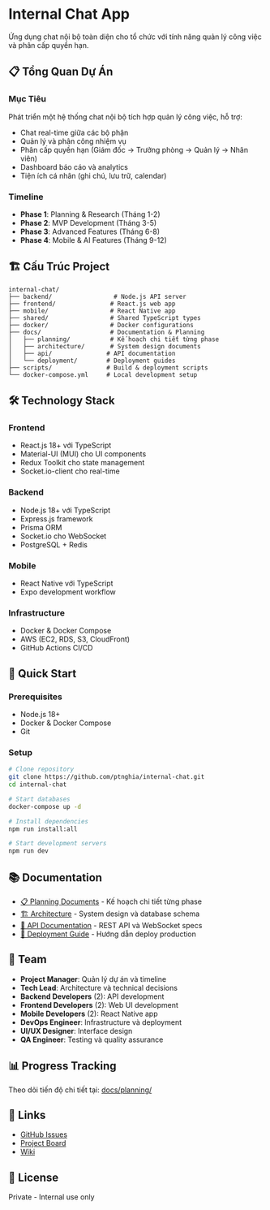 # Internal Chat App

Ứng dụng chat nội bộ toàn diện cho tổ chức với tính năng quản lý công việc và phân cấp quyền hạn.

## 📋 Tổng Quan Dự Án

### Mục Tiêu
Phát triển một hệ thống chat nội bộ tích hợp quản lý công việc, hỗ trợ:
- Chat real-time giữa các bộ phận
- Quản lý và phân công nhiệm vụ
- Phân cấp quyền hạn (Giám đốc → Trưởng phòng → Quản lý → Nhân viên)
- Dashboard báo cáo và analytics
- Tiện ích cá nhân (ghi chú, lưu trữ, calendar)

### Timeline
- **Phase 1**: Planning & Research (Tháng 1-2)
- **Phase 2**: MVP Development (Tháng 3-5)
- **Phase 3**: Advanced Features (Tháng 6-8)
- **Phase 4**: Mobile & AI Features (Tháng 9-12)

## 🏗️ Cấu Trúc Project

```
internal-chat/
├── backend/                 # Node.js API server
├── frontend/               # React.js web app
├── mobile/                 # React Native app
├── shared/                 # Shared TypeScript types
├── docker/                 # Docker configurations
├── docs/                   # Documentation & Planning
│   ├── planning/           # Kế hoạch chi tiết từng phase
│   ├── architecture/       # System design documents
│   ├── api/               # API documentation
│   └── deployment/        # Deployment guides
├── scripts/               # Build & deployment scripts
└── docker-compose.yml     # Local development setup
```

## 🛠️ Technology Stack

### Frontend
- React.js 18+ với TypeScript
- Material-UI (MUI) cho UI components
- Redux Toolkit cho state management
- Socket.io-client cho real-time

### Backend
- Node.js 18+ với TypeScript
- Express.js framework
- Prisma ORM
- Socket.io cho WebSocket
- PostgreSQL + Redis

### Mobile
- React Native với TypeScript
- Expo development workflow

### Infrastructure
- Docker & Docker Compose
- AWS (EC2, RDS, S3, CloudFront)
- GitHub Actions CI/CD

## 🚀 Quick Start

### Prerequisites
- Node.js 18+
- Docker & Docker Compose
- Git

### Setup
```bash
# Clone repository
git clone https://github.com/ptnghia/internal-chat.git
cd internal-chat

# Start databases
docker-compose up -d

# Install dependencies
npm run install:all

# Start development servers
npm run dev
```

## 📚 Documentation

- [📋 Planning Documents](./docs/planning/) - Kế hoạch chi tiết từng phase
- [🏗️ Architecture](./docs/architecture/) - System design và database schema
- [📡 API Documentation](./docs/api/) - REST API và WebSocket specs
- [🚀 Deployment Guide](./docs/deployment/) - Hướng dẫn deploy production

## 👥 Team

- **Project Manager**: Quản lý dự án và timeline
- **Tech Lead**: Architecture và technical decisions
- **Backend Developers** (2): API development
- **Frontend Developers** (2): Web UI development
- **Mobile Developers** (2): React Native app
- **DevOps Engineer**: Infrastructure và deployment
- **UI/UX Designer**: Interface design
- **QA Engineer**: Testing và quality assurance

## 📊 Progress Tracking

Theo dõi tiến độ chi tiết tại: [docs/planning/](./docs/planning/)

## 🔗 Links

- [GitHub Issues](https://github.com/ptnghia/internal-chat/issues)
- [Project Board](https://github.com/ptnghia/internal-chat/projects)
- [Wiki](https://github.com/ptnghia/internal-chat/wiki)

## 📄 License

Private - Internal use only

